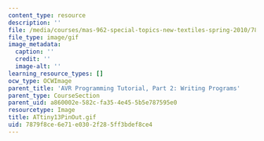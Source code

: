 ```yaml
---
content_type: resource
description: ''
file: /media/courses/mas-962-special-topics-new-textiles-spring-2010/7879f8ce6e71e0302f285ff3bdef8ce4_ATtiny13PinOut.gif
file_type: image/gif
image_metadata:
  caption: ''
  credit: ''
  image-alt: ''
learning_resource_types: []
ocw_type: OCWImage
parent_title: 'AVR Programming Tutorial, Part 2: Writing Programs'
parent_type: CourseSection
parent_uid: a860002e-582c-fa35-4e45-5b5e787595e0
resourcetype: Image
title: ATtiny13PinOut.gif
uid: 7879f8ce-6e71-e030-2f28-5ff3bdef8ce4
---
```

